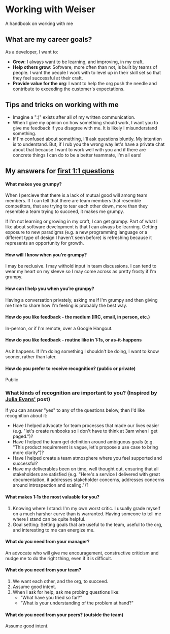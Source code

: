 # Working with Weiser

A handbook on working with me

## What are my career goals?

As a developer, I want to:
* **Grow**: I always want to be learning, and improving, in my craft.
* **Help others grow**: Software, more often than not, is built by teams of people.  I want the people I work with to level up in their skill set so that they feel successful at their craft.
* **Provide value for the org**: I want to help the org push the needle and contribute to exceeding the customer's expectations.

## Tips and tricks on working with me

* Imagine a ":)" exists after all of my written communication.
* When I give my opinion on how something should work, I want you to
  give me feedback if you disagree with me.  It is likely I
misunderstand something.
* If I'm confused about something, I'll ask questions bluntly.  My intention is to understand.  But, if I rub you the wrong way let's have a private chat about that because I want to work well with you and if there are concrete things I can do to be a better teammate, I'm all ears!

## My answers for [first 1:1 questions](http://larahogan.me/blog/first-one-on-one-questions/)

#### What makes you grumpy?

When I percieve that there is a lack of mutual good will among team
members.  If I can tell that there are team members that resemble
competitors, that are trying to tear each other down,  more than they 
resemble a team trying to succeed, it makes me grumpy.

If I'm not learning or growing in my craft, I can get grumpy.  Part of
what I like about software development is that I can always be learning.
Getting exposure to new paradigms (e.g. a new programming language or a
different type of design I haven't seen before) is refreshing because it
represents an opportunity for growth.

#### How will I know when you’re grumpy?

I may be reclusive.  I may withold input in team discussions.  I can
tend to wear my heart on my sleeve so I may come across as pretty frosty
if I'm grumpy.

#### How can I help you when you’re grumpy?

Having a conversation privately, asking me if I'm grumpy and then giving
me time to share how I'm feeling is probably the best way.

#### How do you like feedback - the medium (IRC, email, in person, etc.)

In-person, or if I'm remote, over a Google Hangout.

#### How do you like feedback - routine like in 1:1s, or as-it-happens

As it happens.  If I'm doing something I shouldn't be doing, I want to
know sooner, rather than later.

#### How do you prefer to receive recognition? (public or private)

Public

### What kinds of recognition are important to you? (Inspired by [Julia Evans'](https://jvns.ca/blog/2020/07/14/when-your-coworker-does-great-work-tell-their-manager/) post)

If you can answer "yes" to any of the questions below, then I'd like recognition about it:

- Have I helped advocate for team processes that made our lives easier (e.g. "let's create runbooks so I don't have to think at 3am when I get paged.")?  
- Have I helped the team get definition around ambiguous goals (e.g. "This product requirement is vague, let's propose a use case to bring more clarity")?
- Have I helped create a team atmosphere where you feel supported and successful?
- Have my deliverables been on time, well thought out, ensuring that all stakeholders are satisfied (e.g. "Here's a service I delivered with great documentation, it addresses stakeholder concerns, addresses concerns around introspection and scaling.")?

#### What makes 1:1s the most valuable for you?

1. Knowing where I stand:  I'm my own worst critic.  I usually grade
   myself on a much harsher curve than is warranted.  Having someone to
tell me where I stand can be quite helpful.
2. Goal setting: Setting goals that are useful to the team, useful to
   the org, and interesting to me can energize me.

#### What do you need from your manager?

An advocate who will give me encouragement, constructive criticism and
nudge me to do the right thing, even if it is difficult.

#### What do you need from your team?

1. We want each other, and the org, to succeed.
2. Assume good intent.
3. When I ask for help, ask me probing questions like:
    * "What have you tried so far?"
    * "What is your understanding of the problem at hand?"

#### What do you need from your peers? (outside the team)

Assume good intent.
